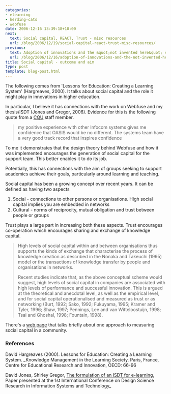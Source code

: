 ```yaml
---
categories:
- elearning
- herding-cats
- webfuse
date: 2006-12-16 13:39:18+10:00
next:
  text: Social capital, REACT, Trust - misc resources
  url: /blog/2006/12/19/social-capital-react-trust-misc-resources/
previous:
  text: Adoption of innovations and the &quot;not invented here&quot; syndrome
  url: /blog/2006/12/16/adoption-of-innovations-and-the-not-invented-here-syndrome/
title: Social capital - outcome and aim
type: post
template: blog-post.html
---
```

The following comes from 'Lessons for Education: Creating a Learning System' (Hargreaves, 2000). It talks about social capital and the role it might play in innovations in higher education.

In particular, I believe it has connections with the work on Webfuse and my thesis/ISDT (Jones and Gregor, 2006). Evidence for this is the following quote from a [CQU](http://www.cqu.edu.au/) staff member.

> my positive experience with other Infocom systems gives me confidence that OASIS would be no different. The systems team have a very good track record that inspires confidence

To me it demonstrates that the design theory behind Webfuse and how it was implemented encourages the generation of social capital for the support team. This better enables it to do its job.

Potentially, this has connections with the aim of groups seeking to support academics achieve their goals, particularly around learning and teaching.

Social capital has been a growing concept over recent years. It can be defined as having two aspects

1. Social - connections to other persons or organisations. High social capital implies you are embedded in networks
2. Cultural - norms of reciprocity, mutual obligation and trust between people or groups

Trust plays a large part in increasing both these aspects. Trust encourages co-operation which encourages sharing and exchange of knowledge capital.

> High levels of social capital within and between organisations thus supports the kinds of exchange that characterise the process of knowledge creation as described in the Nonaka and Takeuchi (1995) model or the transactions of knowledge transfer by people and organisations in networks.
> 
> Recent studies indicate that, as the above conceptual scheme would suggest, high levels of social capital in companies are associated with high levels of performance and successful innovation. This is argued at the theoretical and anecdotal level, as well as the empirical level, and for social capital operationalised and measured as trust or as networking (Burt, 1992; Sako, 1992; Fukuyama, 1995; Kramer and Tyler, 1996; Shaw, 1997; Pennings, Lee and van Witteloostuijn, 1998; Tsai and Ghoshal, 1998; Fountain, 1998).

There's a [web page](http://www.mapl.com.au/A2.htm) that talks briefly about one approach to measuring social capital in a community.

### References

David Hargreaves (2000). Lessons for Education: Creating a Learning System. _Knowledge Management in the Learning Society. Paris, France, Centre for Educational Research and Innovation, OECD: 66-96

David Jones, Shirley Gregor, [The formulation of an ISDT for e-learning](http://cq-pan.cqu.edu.au/david-jones/Publications/Papers_and_Books/formulation.pdf), Paper presented at the 1st International Conference on Design Science Research in Information Systems and Technology_